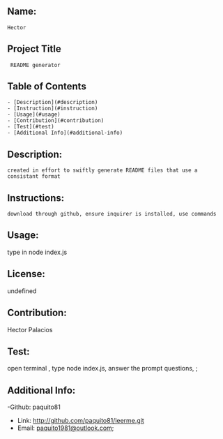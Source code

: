 
   ## Name:
    Hector 

   ## Project Title
     README generator

   ## Table of Contents 
    - [Description](#description)
    - [Instruction](#instruction)
    - [Usage](#usage)
    - [Contribution](#contribution)
    - [Test](#test)
    - [Additional Info](#additional-info)

   ## Description:
    created in effort to swiftly generate README files that use a consistant format

  
   ## Instructions:
    download through github, ensure inquirer is installed, use commands
    
   
   ## Usage:
   type in node index.js
   
   ## License:
   undefined
   
   ## Contribution:
   Hector Palacios
   
   ## Test:
   open terminal , type node index.js, answer the prompt questions, ;

   ## Additional Info:

   -Github: paquito81
   - Link: http://github.com/paquito81/leerme.git
   - Email: paquito1981@outlook.com;
    